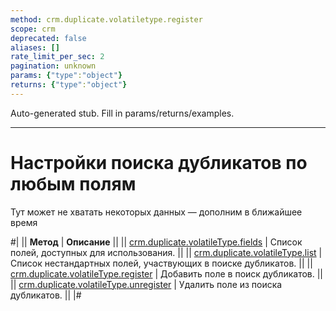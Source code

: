 ```yaml
---
method: crm.duplicate.volatiletype.register
scope: crm
deprecated: false
aliases: []
rate_limit_per_sec: 2
pagination: unknown
params: {"type":"object"}
returns: {"type":"object"}
---
```


Auto-generated stub. Fill in params/returns/examples.

---

# Настройки поиска дубликатов по любым полям



Тут может не хватать некоторых данных — дополним в ближайшее время



#|
|| **Метод** | **Описание** ||
|| [crm.duplicate.volatileType.fields](./crm-duplicate-volatile-type-fields.md) | Список полей, доступных для использования. ||
|| [crm.duplicate.volatileType.list](./crm-duplicate-volatile-type-list.md) | Список нестандартных полей, участвующих в поиске дубликатов. ||
|| [crm.duplicate.volatileType.register](./crm-duplicate-volatile-type-register.md) | Добавить поле в поиск дубликатов. ||
|| [crm.duplicate.volatileType.unregister](./crm-duplicate-volatile-type-unregister.md) | Удалить поле из поиска дубликатов. ||
|#
